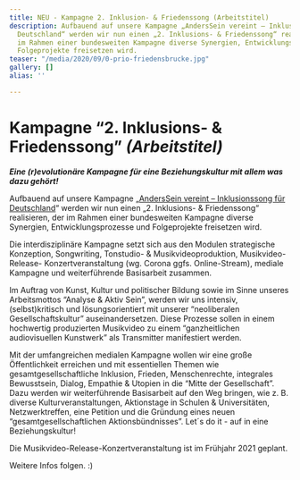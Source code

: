 ```yaml
---
title: NEU - Kampagne 2. Inklusion- & Friedenssong (Arbeitstitel)
description: Aufbauend auf unsere Kampagne „AndersSein vereint – Inklusionssong für
  Deutschland“ werden wir nun einen „2. Inklusions- & Friedenssong“ realisieren, der
  im Rahmen einer bundesweiten Kampagne diverse Synergien, Entwicklungsprozesse und
  Folgeprojekte freisetzen wird.
teaser: "/media/2020/09/0-prio-friedensbrucke.jpg"
gallery: []
alias: ''

---
```

# **Kampagne “2. Inklusions- & Friedenssong” _(Arbeitstitel)_**

**_Eine (r)evolutionäre Kampagne für eine Beziehungskultur mit allem was dazu gehört!_**

Aufbauend auf unsere Kampagne „[AndersSein vereint – Inklusionssong für Deutschland](/anderssein-vereint-2/inklusionssong-fuer-deutschland.html)“ werden wir nun einen „2. Inklusions- & Friedenssong“ realisieren, der im Rahmen einer bundesweiten Kampagne diverse Synergien, Entwicklungsprozesse und Folgeprojekte freisetzen wird. 

Die interdisziplinäre Kampagne setzt sich aus den Modulen strategische Konzeption, Songwriting, Tonstudio- & Musikvideoproduktion, Musikvideo-Release- Konzertveranstaltung (wg. Corona ggfs. Online-Stream), mediale Kampagne und weiterführende Basisarbeit zusammen. 

Im Auftrag von Kunst, Kultur und politischer Bildung sowie im Sinne unseres Arbeitsmottos “Analyse & Aktiv Sein”, werden wir uns intensiv, (selbst)kritisch und lösungsorientiert mit unserer “neoliberalen Gesellschaftskultur” auseinandersetzen. Diese Prozesse sollen in einem hochwertig produzierten Musikvideo zu einem “ganzheitlichen audiovisuellen Kunstwerk” als Transmitter manifestiert werden. 

Mit der umfangreichen medialen Kampagne wollen wir eine große Öffentlichkeit erreichen und mit essentiellen Themen wie gesamtgesellschaftliche Inklusion, Frieden, Menschenrechte, integrales Bewusstsein, Dialog, Empathie & Utopien in die “Mitte der Gesellschaft”. Dazu werden wir weiterführende Basisarbeit auf den Weg bringen, wie z. B. diverse Kulturveranstaltungen, Aktionstage in Schulen & Universitäten, Netzwerktreffen, eine Petition und die Gründung eines neuen “gesamtgesellschaftlichen Aktionsbündnisses”. Let´s do it - auf in eine Beziehungskultur!

Die Musikvideo-Release-Konzertveranstaltung ist im Frühjahr 2021 geplant. 

Weitere Infos folgen. :)